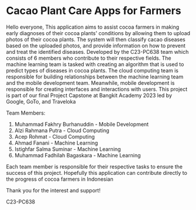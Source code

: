 
# Cacao Plant Care Apps for Farmers

Hello everyone, This application aims to assist cocoa farmers in making early diagnoses of their cocoa plants' conditions by allowing them to upload photos of their cocoa plants. The system will then classify cacao diseases based on the uploaded photos, and provide information on how to prevent and treat the identified diseases. Developed by the C23-PC638 team which consists of 6 members who contribute to their respective fields. The machine learning team is tasked with creating an algorithm that is used to predict types of diseases in cocoa plants. The cloud computing team is responsible for building relationships between the machine learning team and the mobile development team. Meanwhile, mobile development is responsible for creating interfaces and interactions with users. This project is part of our final Project Capstone at Bangkit Academy 2023 led by Google, GoTo, and Traveloka

Team Members:
1. Muhammad Fakhry Burhanuddin - Mobile Development
2. Alzi Rahmana Putra - Cloud Computing
3. Acep Rohmat - Cloud Computing
4. Ahmad Fanani - Machine Learning
5. Istighfar Salma Suminar - Machine Learning
6. Muhammad Fadhilah Bagaskara - Machine Learning

Each team member is responsible for their respective tasks to ensure the success of this project. Hopefully this application can contribute directly to the progress of cocoa farmers in Indonesian

Thank you for the interest and support!

C23-PC638
